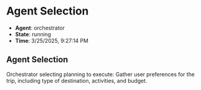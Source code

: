 # Agent Selection

- **Agent**: orchestrator
- **State**: running
- **Time**: 3/25/2025, 9:27:14 PM

## Agent Selection

Orchestrator selecting planning to execute: Gather user preferences for the trip, including type of destination, activities, and budget.

